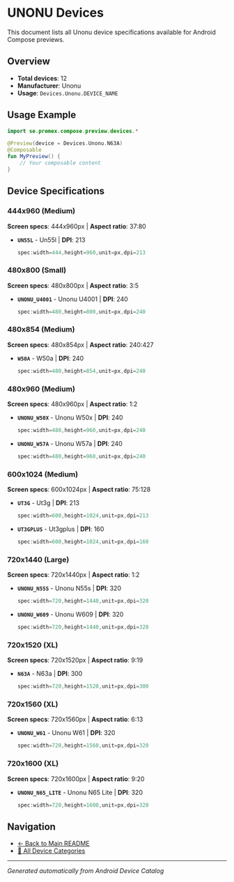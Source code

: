 # UNONU Devices

This document lists all Unonu device specifications available for Android Compose previews.

## Overview

- **Total devices**: 12
- **Manufacturer**: Unonu
- **Usage**: `Devices.Unonu.DEVICE_NAME`

## Usage Example

```kotlin
import se.premex.compose.preview.devices.*

@Preview(device = Devices.Unonu.N63A)
@Composable
fun MyPreview() {
    // Your composable content
}
```

## Device Specifications

### 444x960 (Medium)

**Screen specs**: 444x960px | **Aspect ratio**: 37:80

- **`UN55L`** - Un55l | **DPI**: 213
  ```kotlin
  spec:width=444,height=960,unit=px,dpi=213
  ```

### 480x800 (Small)

**Screen specs**: 480x800px | **Aspect ratio**: 3:5

- **`UNONU_U4001`** - Unonu U4001 | **DPI**: 240
  ```kotlin
  spec:width=480,height=800,unit=px,dpi=240
  ```

### 480x854 (Medium)

**Screen specs**: 480x854px | **Aspect ratio**: 240:427

- **`W50A`** - W50a | **DPI**: 240
  ```kotlin
  spec:width=480,height=854,unit=px,dpi=240
  ```

### 480x960 (Medium)

**Screen specs**: 480x960px | **Aspect ratio**: 1:2

- **`UNONU_W50X`** - Unonu W50x | **DPI**: 240
  ```kotlin
  spec:width=480,height=960,unit=px,dpi=240
  ```

- **`UNONU_W57A`** - Unonu W57a | **DPI**: 240
  ```kotlin
  spec:width=480,height=960,unit=px,dpi=240
  ```

### 600x1024 (Medium)

**Screen specs**: 600x1024px | **Aspect ratio**: 75:128

- **`UT3G`** - Ut3g | **DPI**: 213
  ```kotlin
  spec:width=600,height=1024,unit=px,dpi=213
  ```

- **`UT3GPLUS`** - Ut3gplus | **DPI**: 160
  ```kotlin
  spec:width=600,height=1024,unit=px,dpi=160
  ```

### 720x1440 (Large)

**Screen specs**: 720x1440px | **Aspect ratio**: 1:2

- **`UNONU_N55S`** - Unonu N55s | **DPI**: 320
  ```kotlin
  spec:width=720,height=1440,unit=px,dpi=320
  ```

- **`UNONU_W609`** - Unonu W609 | **DPI**: 320
  ```kotlin
  spec:width=720,height=1440,unit=px,dpi=320
  ```

### 720x1520 (XL)

**Screen specs**: 720x1520px | **Aspect ratio**: 9:19

- **`N63A`** - N63a | **DPI**: 300
  ```kotlin
  spec:width=720,height=1520,unit=px,dpi=300
  ```

### 720x1560 (XL)

**Screen specs**: 720x1560px | **Aspect ratio**: 6:13

- **`UNONU_W61`** - Unonu W61 | **DPI**: 320
  ```kotlin
  spec:width=720,height=1560,unit=px,dpi=320
  ```

### 720x1600 (XL)

**Screen specs**: 720x1600px | **Aspect ratio**: 9:20

- **`UNONU_N65_LITE`** - Unonu N65 Lite | **DPI**: 320
  ```kotlin
  spec:width=720,height=1600,unit=px,dpi=320
  ```

## Navigation

- [← Back to Main README](../../README.md)
- [📱 All Device Categories](../README.md)

---
*Generated automatically from Android Device Catalog*
